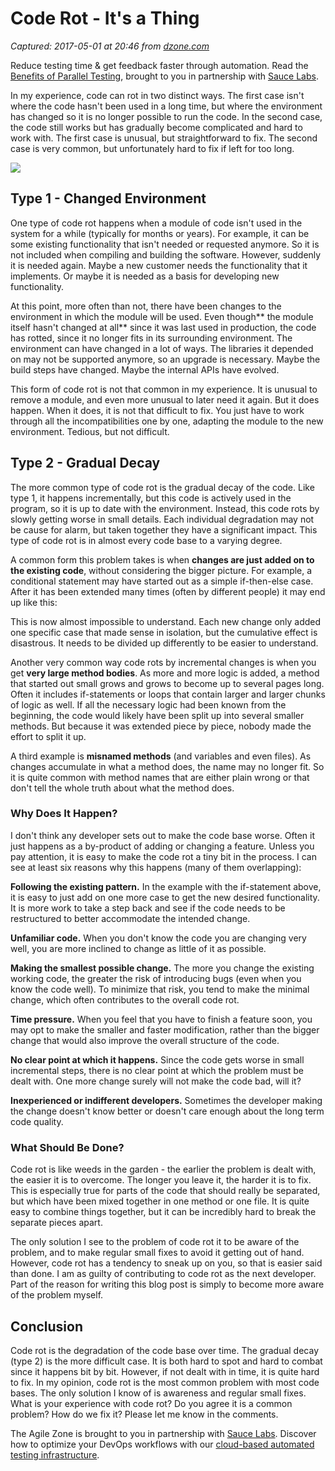 # Code Rot - It's a Thing

_Captured: 2017-05-01 at 20:46 from [dzone.com](https://dzone.com/articles/code-rot-its-a-thing?edition=293882&utm_source=Daily%20Digest&utm_medium=email&utm_campaign=dd%202017-05-01)_

Reduce testing time & get feedback faster through automation. Read the [Benefits of Parallel Testing](https://dzone.com/go?i=124039&u=http%3A%2F%2Finfo.saucelabs.com%2Fpaper-benefits-of-parallel-testing.html%3Futm_campaign%3Dparalleltestingwp%26utm_medium%3Dtextlink%26utm_source%3Ddzone-agile), brought to you in partnership with [Sauce Labs](https://dzone.com/go?i=124039&u=http%3A%2F%2Finfo.saucelabs.com%2Fpaper-benefits-of-parallel-testing.html%3Futm_campaign%3Dparalleltestingwp%26utm_medium%3Dtextlink%26utm_source%3Ddzone-agile).

In my experience, code can rot in two distinct ways. The first case isn't where the code hasn't been used in a long time, but where the environment has changed so it is no longer possible to run the code. In the second case, the code still works but has gradually become complicated and hard to work with. The first case is unusual, but straightforward to fix. The second case is very common, but unfortunately hard to fix if left for too long.

![](https://henrikwarne1.files.wordpress.com/2017/04/dsc_3078.jpg?w=477&h=269)

## Type 1 - Changed Environment

One type of code rot happens when a module of code isn't used in the system for a while (typically for months or years). For example, it can be some existing functionality that isn't needed or requested anymore. So it is not included when compiling and building the software. However, suddenly it is needed again. Maybe a new customer needs the functionality that it implements. Or maybe it is needed as a basis for developing new functionality.

At this point, more often than not, there have been changes to the environment in which the module will be used. Even though** the module itself hasn't changed at all** since it was last used in production, the code has rotted, since it no longer fits in its surrounding environment. The environment can have changed in a lot of ways. The libraries it depended on may not be supported anymore, so an upgrade is necessary. Maybe the build steps have changed. Maybe the internal APIs have evolved.

This form of code rot is not that common in my experience. It is unusual to remove a module, and even more unusual to later need it again. But it does happen. When it does, it is not that difficult to fix. You just have to work through all the incompatibilities one by one, adapting the module to the new environment. Tedious, but not difficult.

## Type 2 - Gradual Decay

The more common type of code rot is the gradual decay of the code. Like type 1, it happens incrementally, but this code is actively used in the program, so it is up to date with the environment. Instead, this code rots by slowly getting worse in small details. Each individual degradation may not be cause for alarm, but taken together they have a significant impact. This type of code rot is in almost every code base to a varying degree.

A common form this problem takes is when **changes are just added on to the existing code**, without considering the bigger picture. For example, a conditional statement may have started out as a simple if-then-else case. After it has been extended many times (often by different people) it may end up like this:

This is now almost impossible to understand. Each new change only added one specific case that made sense in isolation, but the cumulative effect is disastrous. It needs to be divided up differently to be easier to understand.

Another very common way code rots by incremental changes is when you get **very large method bodies**. As more and more logic is added, a method that started out small grows and grows to become up to several pages long. Often it includes if-statements or loops that contain larger and larger chunks of logic as well. If all the necessary logic had been known from the beginning, the code would likely have been split up into several smaller methods. But because it was extended piece by piece, nobody made the effort to split it up.

A third example is **misnamed methods** (and variables and even files). As changes accumulate in what a method does, the name may no longer fit. So it is quite common with method names that are either plain wrong or that don't tell the whole truth about what the method does.

### Why Does It Happen?

I don't think any developer sets out to make the code base worse. Often it just happens as a by-product of adding or changing a feature. Unless you pay attention, it is easy to make the code rot a tiny bit in the process. I can see at least six reasons why this happens (many of them overlapping):

**Following the existing pattern.** In the example with the if-statement above, it is easy to just add on one more case to get the new desired functionality. It is more work to take a step back and see if the code needs to be restructured to better accommodate the intended change.

**Unfamiliar code.** When you don't know the code you are changing very well, you are more inclined to change as little of it as possible.

**Making the smallest possible change.** The more you change the existing working code, the greater the risk of introducing bugs (even when you know the code well). To minimize that risk, you tend to make the minimal change, which often contributes to the overall code rot.

**Time pressure.** When you feel that you have to finish a feature soon, you may opt to make the smaller and faster modification, rather than the bigger change that would also improve the overall structure of the code.

**No clear point at which it happens.** Since the code gets worse in small incremental steps, there is no clear point at which the problem must be dealt with. One more change surely will not make the code bad, will it?

**Inexperienced or indifferent developers.** Sometimes the developer making the change doesn't know better or doesn't care enough about the long term code quality.

### What Should Be Done?

Code rot is like weeds in the garden - the earlier the problem is dealt with, the easier it is to overcome. The longer you leave it, the harder it is to fix. This is especially true for parts of the code that should really be separated, but which have been mixed together in one method or one file. It is quite easy to combine things together, but it can be incredibly hard to break the separate pieces apart.

The only solution I see to the problem of code rot it to be aware of the problem, and to make regular small fixes to avoid it getting out of hand. However, code rot has a tendency to sneak up on you, so that is easier said than done. I am as guilty of contributing to code rot as the next developer. Part of the reason for writing this blog post is simply to become more aware of the problem myself.

## Conclusion

Code rot is the degradation of the code base over time. The gradual decay (type 2) is the more difficult case. It is both hard to spot and hard to combat since it happens bit by bit. However, if not dealt with in time, it is quite hard to fix. In my opinion, code rot is the most common problem with most code bases. The only solution I know of is awareness and regular small fixes. What is your experience with code rot? Do you agree it is a common problem? How do we fix it? Please let me know in the comments.

The Agile Zone is brought to you in partnership with [Sauce Labs](https://dzone.com/go?i=121022&u=http%3A%2F%2Finfo.saucelabs.com%2FHow-to-Get-the-Most-out-of-CICD-Workflow.html%3Futm_campaign%3Ddevops%2Bwp%26utm_medium%3Dtextlink%26utm_source%3Ddzone-agile). Discover how to optimize your DevOps workflows with our [cloud-based automated testing infrastructure](https://dzone.com/go?i=121022&u=http%3A%2F%2Finfo.saucelabs.com%2FHow-to-Get-the-Most-out-of-CICD-Workflow.html%3Futm_campaign%3Ddevops%2Bwp%26utm_medium%3Dtextlink%26utm_source%3Ddzone-agile).
